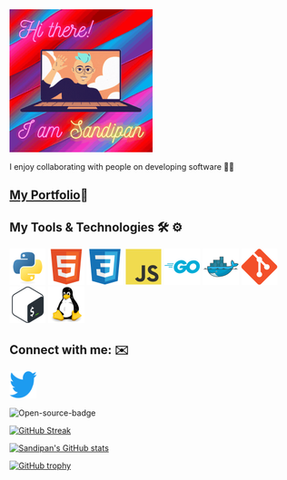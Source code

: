 <!--
### Hi there 👋
**sandipanpanda/sandipanpanda** is a ✨ _special_ ✨ repository because its `README.md` (this file) appears on your GitHub profile.

Here are some ideas to get you started:

- 🔭 I’m currently working on ...
- 🌱 I’m currently learning ...
- 👯 I’m looking to collaborate on ...
- 🤔 I’m looking for help with ...
- 💬 Ask me about ...
- 📫 How to reach me: ...
- 😄 Pronouns: ...
- ⚡ Fun fact: ...
-->

<img src="images/hello.gif" alt="Hi there! I am Sandipan:superhero:" width="50%" height="50%"/>

I enjoy collaborating with people on developing software 👨‍💻

## [My Portfolio](https://sandipanpanda.github.io/)📄

## My Tools & Technologies :hammer_and_wrench: :gear:

<img src="images/python.svg" alt="Python" style="height:4rem;width:4rem;"/> <img src="images/html5.svg" alt="HTML" style="height:4rem;width:4rem;"/> <img src="images/css3.svg" alt="CSS" style="height:4rem;width:4rem;"/> <img src="images/javascript.svg" alt="JavaScript" style="height:4rem;width:4rem;"/> <img src="images/go.svg" alt="Go" style="height:4rem;width:4rem;"/> <img src="images/docker.svg" alt="Docker" style="height:4rem;width:4rem;"/> <img src="images/git.svg" alt="Git" style="height:4rem;width:4rem;"/>
<img src="images/bash.svg" alt="Bash" style="height:4rem;width:4rem;"/> <img src="images/linux.svg" alt="Linux" style="height:4rem;width:4rem;"/>

## Connect with me: :envelope:
<a href="https://twitter.com/meetsandipan" target="_blank"><img src="images/twitter.svg" style="height:3rem;width:3rem"></a>

![Open-source-badge](https://img.shields.io/badge/-I%20%E2%9D%A4%EF%B8%8F%20Open%20Source-brightgreen)

[![GitHub Streak](https://streak-stats.demolab.com?user=sandipanpanda&theme=neon-blurange)]()

[![Sandipan's GitHub stats](https://github-readme-stats.vercel.app/api?username=sandipanpanda&show_icons=true&include_all_commits=true&count_private=true&theme=midnight-purple&icon_color=39FF14)](https://github.com/anuraghazra/github-readme-stats)

[![GitHub trophy](https://github-profile-trophy.vercel.app/?username=sandipanpanda&theme=radical)](https://github.com/ryo-ma/github-profile-trophy)
